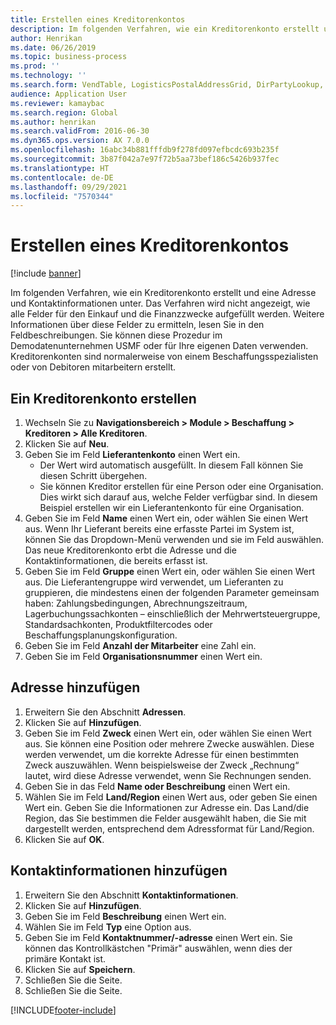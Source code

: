 ```yaml
---
title: Erstellen eines Kreditorenkontos
description: Im folgenden Verfahren, wie ein Kreditorenkonto erstellt und eine Adresse und Kontaktinformationen unter.
author: Henrikan
ms.date: 06/26/2019
ms.topic: business-process
ms.prod: ''
ms.technology: ''
ms.search.form: VendTable, LogisticsPostalAddressGrid, DirPartyLookup, LogisticsPostalAddress, SysLookupMultiSelectGrid, WHSFilterGenerallyAvail
audience: Application User
ms.reviewer: kamaybac
ms.search.region: Global
ms.author: henrikan
ms.search.validFrom: 2016-06-30
ms.dyn365.ops.version: AX 7.0.0
ms.openlocfilehash: 16abc34b881fffdb9f278fd097efbcdc693b235f
ms.sourcegitcommit: 3b87f042a7e97f72b5aa73bef186c5426b937fec
ms.translationtype: HT
ms.contentlocale: de-DE
ms.lasthandoff: 09/29/2021
ms.locfileid: "7570344"
---
```

# <a name="create-a-vendor-account"></a>Erstellen eines Kreditorenkontos

[!include [banner](../../includes/banner.md)]

Im folgenden Verfahren, wie ein Kreditorenkonto erstellt und eine Adresse und Kontaktinformationen unter. Das Verfahren wird nicht angezeigt, wie alle Felder für den Einkauf und die Finanzzwecke aufgefüllt werden. Weitere Informationen über diese Felder zu ermitteln, lesen Sie in den Feldbeschreibungen. Sie können diese Prozedur im Demodatenunternehmen USMF oder für Ihre eigenen Daten verwenden. Kreditorenkonten sind normalerweise von einem Beschaffungsspezialisten oder von Debitoren mitarbeitern erstellt.


## <a name="create-a-vendor-account"></a>Ein Kreditorenkonto erstellen
1. Wechseln Sie zu **Navigationsbereich > Module > Beschaffung > Kreditoren > Alle Kreditoren**.
2. Klicken Sie auf **Neu**.
3. Geben Sie im Feld **Lieferantenkonto** einen Wert ein.
    - Der Wert wird automatisch ausgefüllt. In diesem Fall können Sie diesen Schritt übergehen.  
    - Sie können Kreditor erstellen für eine Person oder eine Organisation. Dies wirkt sich darauf aus, welche Felder verfügbar sind. In diesem Beispiel erstellen wir ein Lieferantenkonto für eine Organisation.   
4. Geben Sie im Feld **Name** einen Wert ein, oder wählen Sie einen Wert aus. Wenn Ihr Lieferant bereits eine erfasste Partei im System ist, können Sie das Dropdown-Menü verwenden und sie im Feld auswählen. Das neue Kreditorenkonto erbt die Adresse und die Kontaktinformationen, die bereits erfasst ist.
5. Geben Sie im Feld **Gruppe** einen Wert ein, oder wählen Sie einen Wert aus. Die Lieferantengruppe wird verwendet, um Lieferanten zu gruppieren, die mindestens einen der folgenden Parameter gemeinsam haben: Zahlungsbedingungen, Abrechnungszeitraum, Lagerbuchungssachkonten – einschließlich der Mehrwertsteuergruppe, Standardsachkonten, Produktfiltercodes oder Beschaffungsplanungskonfiguration.
6. Geben Sie im Feld **Anzahl der Mitarbeiter** eine Zahl ein.
7. Geben Sie im Feld **Organisationsnummer** einen Wert ein.

## <a name="add-an-address"></a>Adresse hinzufügen
1. Erweitern Sie den Abschnitt **Adressen**.
2. Klicken Sie auf **Hinzufügen**.
3. Geben Sie im Feld **Zweck** einen Wert ein, oder wählen Sie einen Wert aus. Sie können eine Position oder mehrere Zwecke auswählen. Diese werden verwendet, um die korrekte Adresse für einen bestimmten Zweck auszuwählen. Wenn beispielsweise der Zweck „Rechnung“ lautet, wird diese Adresse verwendet, wenn Sie Rechnungen senden.
4. Geben Sie in das Feld **Name oder Beschreibung** einen Wert ein.
5. Wählen Sie im Feld **Land/Region** einen Wert aus, oder geben Sie einen Wert ein. Geben Sie die Informationen zur Adresse ein. Das Land/die Region, das Sie bestimmen die Felder ausgewählt haben, die Sie mit dargestellt werden, entsprechend dem Adressformat für Land/Region. 
6. Klicken Sie auf **OK**.

## <a name="add-contact-information"></a>Kontaktinformationen hinzufügen
1. Erweitern Sie den Abschnitt **Kontaktinformationen**.
2. Klicken Sie auf **Hinzufügen**.
3. Geben Sie im Feld **Beschreibung** einen Wert ein.
4. Wählen Sie im Feld **Typ** eine Option aus.
5. Geben Sie im Feld **Kontaktnummer/-adresse** einen Wert ein. Sie können das Kontrollkästchen "Primär" auswählen, wenn dies der primäre Kontakt ist.  
6. Klicken Sie auf **Speichern**.
7. Schließen Sie die Seite.
8. Schließen Sie die Seite.



[!INCLUDE[footer-include](../../../includes/footer-banner.md)]